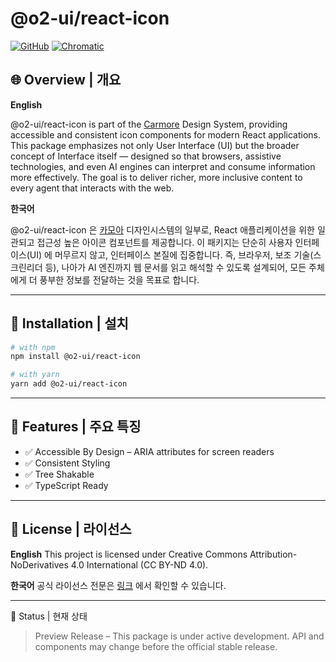 # @o2-ui/react-icon

[![GitHub](https://img.shields.io/badge/GitHub-o2--ui%2Freact--icon-blue)](https://github.com/o2-ui/react-icon)
[![Chromatic](https://img.shields.io/badge/Chromatic-Storybook-pink)](https://www.chromatic.com/setup?appId=68a54b35549b57acb90d7795)

## 🌐 Overview | 개요

**English**

@o2-ui/react-icon is part of the [Carmore](https://carmore.kr/home) Design System, providing accessible and consistent icon components for modern React applications. This package emphasizes not only User Interface (UI) but the broader concept of Interface itself — designed so that browsers, assistive technologies, and even AI engines can interpret and consume information more effectively. The goal is to deliver richer, more inclusive content to every agent that interacts with the web.

**한국어**

@o2-ui/react-icon 은 [카모아](https://carmore.kr/home) 디자인시스템의 일부로, React 애플리케이션을 위한 일관되고 접근성 높은 아이콘 컴포넌트를 제공합니다. 이 패키지는 단순히 사용자 인터페이스(UI) 에 머무르지 않고, 인터페이스 본질에 집중합니다. 즉, 브라우저, 보조 기술(스크린리더 등), 나아가 AI 엔진까지 웹 문서를 읽고 해석할 수 있도록 설계되어, 모든 주체에게 더 풍부한 정보를 전달하는 것을 목표로 합니다.

---

## 🚀 Installation | 설치

```bash
# with npm
npm install @o2-ui/react-icon

# with yarn
yarn add @o2-ui/react-icon
```

---

## 📖 Features | 주요 특징

- ✅ Accessible By Design – ARIA attributes for screen readers
- ✅ Consistent Styling
- ✅ Tree Shakable
- ✅ TypeScript Ready

---

## 📜 License | 라이선스

**English**
This project is licensed under Creative Commons Attribution-NoDerivatives 4.0 International (CC BY-ND 4.0).

**한국어**
공식 라이선스 전문은 [링크](https://github.com/o2-ui/react-icon/blob/main/LICENSE) 에서 확인할 수 있습니다.

---

📌 Status | 현재 상태

> Preview Release – This package is under active development.
> API and components may change before the official stable release.

